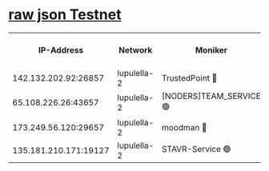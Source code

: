 [raw json Testnet](https://rpc-check.jaclalt.stavr.tech/jaclalt/rpc-jaclalt-result.json)
=

<table><tr><th>IP-Address</th><th>Network</th><th>Moniker</th><th>Latest Block Height</th><th>Earliest Block Height</th><th>Catching Up</th><th>Tx Index</th><th>Voting Power</th><th>Scan Time</th></tr><tr><td>142.132.202.92:26857</td><td>lupulella-2</td><td>TrustedPoint 🔴</td><td>7047276</td><td>6282001</td><td>False</td><td>off</td><td>400065</td><td>2024-03-10T22:28:18.501030748UTC</td></tr><tr><td>65.108.226.26:43657</td><td>lupulella-2</td><td>[NODERS]TEAM_SERVICE 🟢</td><td>7047277</td><td>6282001</td><td>False</td><td>on</td><td>0</td><td>2024-03-10T22:28:20.913200987UTC</td></tr><tr><td>173.249.56.120:29657</td><td>lupulella-2</td><td>moodman 🔴</td><td>7047276</td><td>6947276</td><td>False</td><td>off</td><td>1075134</td><td>2024-03-10T22:28:18.289302562UTC</td></tr><tr><td>135.181.210.171:19127</td><td>lupulella-2</td><td>STAVR-Service 🟢</td><td>7047275</td><td>7045001</td><td>False</td><td>on</td><td>0</td><td>2024-03-10T22:28:09.762881141UTC</td></tr></table>

